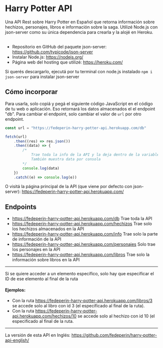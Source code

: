 # Harry Potter API

Una API Rest sobre Harry Potter en Español que retorna información sobre hechizos, personajes, libros e información sobre la saga. Utilizé Node.js con json-server como su única dependencia para crearla y la alojé en Heroku. <br><br>

* Repositorio en GitHub del paquete json-server: https://github.com/typicode/json-server <br>
* Instalar Node.js: https://nodejs.org/ <br>
* Página web del hosting que utilizé: https://heroku.com/ <br>

Si querés descargarlo, ejecutá por tu terminal con node.js instalado  ``npm i json-server`` para instalar json-server

## Cómo incorporar
Para usarla, solo copiá y pegá el siguiente código JavaScript en el código de tu web o aplicación. Eso retornará los datos almacenados el el endpoint "db". Para cambiar el endpoint, solo cambiar el valor de ``url`` por otro endpoint. <br>
```javascript
const url = "https://fedeperin-harry-potter-api.herokuapp.com/db"

fetch(url)
	.then((res) => res.json())
	.then((data) => {
		/*
			Trae toda la info de la API y la deja dentro de la variable data
			También muestra data por consola
		*/
		console.log(data)
	})
	.catch((e) => console.log(e))
```
O visitá la página principal de la API (que viene por defecto con json-server): https://fedeperin-harry-potter-api.herokuapp.com/
## Endpoints
- https://fedeperin-harry-potter-api.herokuapp.com/db Trae toda la API
- https://fedeperin-harry-potter-api.herokuapp.com/hechizos Trae solo los hechizos almacenados en la API
- https://fedeperin-harry-potter-api.herokuapp.com/info Trae solo la parte de información de la API
- https://fedeperin-harry-potter-api.herokuapp.com/personajes Solo trae los personajes en la API
- https://fedeperin-harry-potter-api.herokuapp.com/libros Trae solo la información sobre libros en la API <br>
--- 
Si se quiere acceder a un elemento específico, solo hay que especificar el ID de ese elemento al final de la ruta<br>
#### Ejemplos: 
- Con la ruta https://fedeperin-harry-potter-api.herokuapp.com/libros/3 se accede solo al libro con id 3 (el especificado al final de la ruta).<br>
- Con la ruta https://fedeperin-harry-potter-api.herokuapp.com/hechizos/10 se accede solo al hechizo con id 10 (el especificado al final de la ruta.

---
La versión de esta API en Inglés: https://github.com/fedeperin/harry-potter-api-english/

